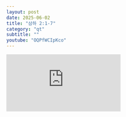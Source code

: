 ```yaml
---
layout: post
date: 2025-06-02
title: "삼하 2:1-7"
category: "qt"
subtitle: ""
youtube: "OQPfWCIpKco"
---
```


<div class="youtube margin-large">
    <iframe src="https://www.youtube.com/embed/OQPfWCIpKco" title="YouTube video player" frameborder="0" allow="accelerometer; autoplay; clipboard-write; encrypted-media; gyroscope; picture-in-picture; web-share" allowfullscreen></iframe>
</div>


